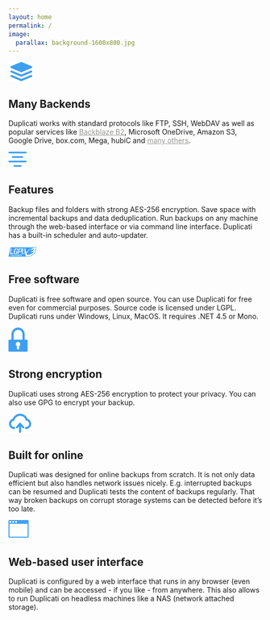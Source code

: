 ```yaml
---
layout: home
permalink: /
image:
  parallax: background-1600x800.jpg
---
```



<div class="twotiles">

  <div class="twotile">
    <p class="post-icon"><img src="images/home/backends-ico.png" /></p>
    <h2 class="post-title">Many Backends</h2>
    <p class="post-excerpt">Duplicati works with standard protocols like FTP, SSH, WebDAV as well as popular services like <a href="https://www.backblaze.com/blog/duplicati-backups-cloud-storage/" alt="Duplicati with Backblaze B2 Cloud Storage" style="color: #989895">Backblaze B2</a>, Microsoft OneDrive, Amazon S3, Google Drive, box.com, Mega, hubiC and <a href="https://duplicati.readthedocs.io/en/latest/01-introduction/#supported-backends" style="color: #989895">many others</a>.</p>
  </div>

  <div class="twotile">
    <p class="post-icon"><img src="images/home/feature-ico.png" /></p>
    <h2 class="post-title">Features</h2>
    <p class="post-excerpt">Backup files and folders with strong AES-256 encryption. Save space with incremental backups and data deduplication. Run backups on any machine through the web-based interface or via command line interface. Duplicati has a built-in scheduler and auto-updater.</p>
  </div>

  <div class="twotile">
    <p class="post-icon"><img src="images/home/lgpl-ico.png" /></p>
    <h2 class="post-title">Free software</h2>
    <p class="post-excerpt">Duplicati is free software and open source. You can use Duplicati for free even for commercial purposes. Source code is licensed under LGPL. Duplicati runs under Windows, Linux, MacOS. It requires .NET 4.5 or Mono.</p>
  </div>

  <div class="twotile">
    <p class="post-icon"><img src="images/home/secure-ico.png" /></p>
    <h2 class="post-title">Strong encryption</h2>
    <p class="post-excerpt">Duplicati uses strong AES-256 encryption to protect your privacy. You can also use GPG to encrypt your backup.</p>
  </div>

  <div class="twotile">
    <p class="post-icon"><img src="images/home/cloud-ico.png" /></p>
    <h2 class="post-title">Built for online</h2>
    <p class="post-excerpt">Duplicati was designed for online backups from scratch. It is not only data efficient but also handles network issues nicely. E.g. interrupted backups can be resumed and Duplicati tests the content of backups regularly. That way broken backups on corrupt storage systems can be detected before it’s too late.</p>
  </div>

  <div class="twotile">
    <p class="post-icon"><img src="images/home/webui-ico.png" /></p>
    <h2 class="post-title">Web-based user interface</h2>
    <p class="post-excerpt">Duplicati is configured by a web interface that runs in any browser (even mobile) and can be accessed - if you like - from anywhere. This also allows to run Duplicati on headless machines like a NAS (network attached storage).</p>
  </div>

</div>
